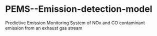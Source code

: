 # PEMS--Emission-detection-model
Predictive Emission Monitoring System of  NOx and CO contaminant emission from an exhaust gas stream 

